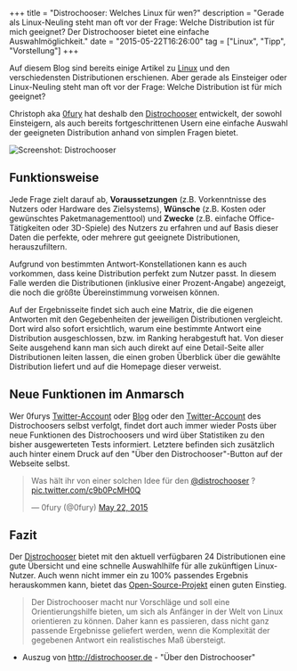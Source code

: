 +++
title       = "Distrochooser: Welches Linux für wen?"
description = "Gerade als Linux-Neuling steht man oft vor der Frage: Welche Distribution ist für mich geeignet? Der Distrochooser bietet eine einfache Auswahlmöglichkeit."
date        = "2015-05-22T16:26:00"
tag         = ["Linux", "Tipp", "Vorstellung"]
+++

Auf diesem Blog sind bereits einige Artikel zu [Linux](/tag/linux) und den verschiedensten Distributionen erschienen. Aber gerade als Einsteiger oder Linux-Neuling steht man oft vor der Frage: Welche Distribution ist für mich geeignet?

<!--more-->

Christoph aka [0fury](http://0fury.de) hat deshalb den [Distrochooser](http://distrochooser.de) entwickelt, der sowohl Einsteigern, als auch bereits fortgeschrittenen Usern eine einfache Auswahl der geeigneten Distribution anhand von simplen Fragen bietet.

![Screenshot: Distrochooser](/images/distrochooser-welches-linux-fuer-wen/Webseite.jpg)

## Funktionsweise
Jede Frage zielt darauf ab, **Voraussetzungen** (z.B. Vorkenntnisse des Nutzers oder Hardware des Zielsystems), **Wünsche** (z.B. Kosten oder gewünschtes Paketmanagementtool) und **Zwecke** (z.B. einfache Office-Tätigkeiten oder 3D-Spiele) des Nutzers zu erfahren und auf Basis dieser Daten die perfekte, oder mehrere gut geeignete Distributionen, herauszufiltern.

Aufgrund von bestimmten Antwort-Konstellationen kann es auch vorkommen, dass keine Distribution perfekt zum Nutzer passt. In diesem Falle werden die Distributionen (inklusive einer Prozent-Angabe) angezeigt, die noch die größte Übereinstimmung vorweisen können.

Auf der Ergebnisseite findet sich auch eine Matrix, die die eigenen Antworten mit den Gegebenheiten der jeweiligen Distributionen vergleicht. Dort wird also sofort ersichtlich, warum eine bestimmte Antwort eine Distribution ausgeschlossen, bzw. im Ranking herabgestuft hat.
Von dieser Seite ausgehend kann man sich auch direkt auf eine Detail-Seite aller Distributionen leiten lassen, die einen groben Überblick über die gewählte Distribution liefert und auf die Homepage dieser verweist.

## Neue Funktionen im Anmarsch
Wer 0furys [Twitter-Account](https://twitter.com/0fury) oder [Blog](http://0fury.de) oder den [Twitter-Account](https://twitter.com/distrochooser) des Distrochoosers selbst verfolgt, findet dort auch immer wieder Posts über neue Funktionen des Distrochoosers und wird über Statistiken zu den bisher ausgewerteten Tests informiert.
Letztere befinden sich zusätzlich auch hinter einem Druck auf den "Über den Distrochooser"-Button auf der Webseite selbst.

<blockquote class="twitter-tweet" data-partner="tweetdeck"><p lang="de" dir="ltr">Was hält ihr von einer solchen Idee für den <a href="https://twitter.com/distrochooser">@distrochooser</a> ? <a href="http://t.co/c9b0PcMH0Q">pic.twitter.com/c9b0PcMH0Q</a></p>&mdash; 0fury (@0fury) <a href="https://twitter.com/0fury/status/601621892018151424">May 22, 2015</a></blockquote>
<script async src="//platform.twitter.com/widgets.js" charset="utf-8"></script>

## Fazit
Der [Distrochooser](http://distrochooser.de/) bietet mit den aktuell verfügbaren 24 Distributionen eine gute Übersicht und eine schnelle Auswahlhilfe für alle zukünftigen Linux-Nutzer. Auch wenn nicht immer ein zu 100% passendes Ergebnis herauskommen kann, bietet das [Open-Source-Projekt](https://github.com/squarerootfury/distrochooser) einen guten Einstieg.

> Der Distrochooser macht nur Vorschläge und soll eine Orientierungshilfe bieten, um sich als Anfänger in der Welt von Linux orientieren zu können. Daher kann es passieren, dass nicht ganz passende Ergebnisse geliefert werden, wenn die Komplexität der gegebenen Antwort ein realistisches Maß übersteigt.  
- Auszug von http://distrochooser.de - "Über den Distrochooser"